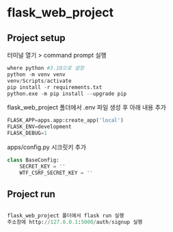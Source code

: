 # flask_web_project

## Project setup
터미널 열기 > command prompt 실행
```python
where python #3.10으로 설정
python -m venv venv
venv/Scripts/activate
pip install -r requirements.txt
python.exe -m pip install --upgrade pip
```
flask_web_project 폴더에서 .env 파일 생성 후 아래 내용 추가
```python
FLASK_APP=apps.app:create_app('local')
FLASK_ENV=development
FLASK_DEBUG=1
```
apps/config.py 시크릿키 추가
```python
class BaseConfig:
    SECRET_KEY = ''
    WTF_CSRF_SECRET_KEY = ''
```

## Project run

```python

flask_web_project 폴더에서 flask run 실행
주소창에 http://127.0.0.1:5000/auth/signup 실행
```
